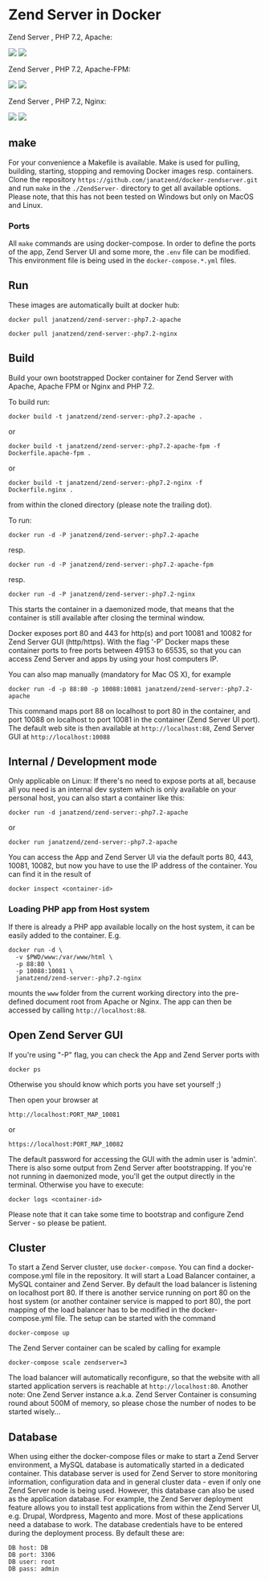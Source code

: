 Zend Server  in Docker
============================================
Zend Server , PHP 7.2, Apache:

[![](https://images.microbadger.com/badges/version/janatzend/zend-server:-php7.2-apache.svg)](https://microbadger.com/images/janatzend/zend-server:-php7.2-apache "Zend Server , PHP 7.2, Apache") [![](https://images.microbadger.com/badges/image/janatzend/zend-server:-php7.2-apache.svg)](https://microbadger.com/images/janatzend/zend-server:-php7.2-apache "Zend Server , PHP 7.2, Apache")

Zend Server , PHP 7.2, Apache-FPM:

[![](https://images.microbadger.com/badges/version/janatzend/zend-server:-php7.2-apache-fpm.svg)](https://microbadger.com/images/janatzend/zend-server:-php7.2-apache-fpm "Zend Server , PHP 7.2, Apache-FPM") [![](https://images.microbadger.com/badges/image/janatzend/zend-server:-php7.2-apache-fpm.svg)](https://microbadger.com/images/janatzend/zend-server:-php7.2-apache-fpm "Zend Server , PHP 7.2, Apache-FPM")

Zend Server , PHP 7.2, Nginx:

[![](https://images.microbadger.com/badges/version/janatzend/zend-server:-php7.2-nginx.svg)](https://microbadger.com/images/janatzend/zend-server:-php7.2-nginx "Zend Server , PHP 7.2, Nginx") [![](https://images.microbadger.com/badges/image/janatzend/zend-server:-php7.2-nginx.svg)](https://microbadger.com/images/janatzend/zend-server:-php7.2-nginx "Zend Server , PHP 7.2, Nginx")

make
----
For your convenience a Makefile is available. Make is used for pulling, building, starting, stopping and removing Docker images resp. containers. Clone the repository ```https://github.com/janatzend/docker-zendserver.git``` and run ```make``` in the ```./ZendServer-``` directory to get all available options. Please note, that this has not been tested on Windows but only on MacOS and Linux.

### Ports
All ```make``` commands are using docker-compose. In order to define the ports of the app, Zend Server UI and some more, the ```.env``` file can be modified. This environment file is being used in the ```docker-compose.*.yml``` files.

Run
---
These images are automatically built at docker hub:
```
docker pull janatzend/zend-server:-php7.2-apache
```
```
docker pull janatzend/zend-server:-php7.2-nginx
```

Build
-----
Build your own bootstrapped Docker container for Zend Server with Apache, Apache FPM or Nginx and PHP 7.2.

To build run:
```
docker build -t janatzend/zend-server:-php7.2-apache .
```
or
```
docker build -t janatzend/zend-server:-php7.2-apache-fpm -f Dockerfile.apache-fpm .
```
or
```
docker build -t janatzend/zend-server:-php7.2-nginx -f Dockerfile.nginx .
```
from within the cloned directory (please note the trailing dot).

To run:
```
docker run -d -P janatzend/zend-server:-php7.2-apache
```
resp.
```
docker run -d -P janatzend/zend-server:-php7.2-apache-fpm
```
resp.
```
docker run -d -P janatzend/zend-server:-php7.2-nginx
```
This starts the container in a daemonized mode, that means that the container is still available after closing the terminal window.

Docker exposes port 80 and 443 for http(s) and port 10081 and 10082 for Zend Server GUI (http/https). With the flag '-P' Docker maps these container ports to free ports between 49153 to 65535, so that you can access Zend Server and apps by using your host computers IP.

You can also map manually (mandatory for Mac OS X), for example
```
docker run -d -p 88:80 -p 10088:10081 janatzend/zend-server:-php7.2-apache
```
This command maps port 88 on localhost to port 80 in the container, and port 10088 on localhost to port 10081 in the container (Zend Server UI port). The default web site is then available at ```http://localhost:88```, Zend Server GUI at ```http://localhost:10088```

Internal / Development mode
---------------------------
Only applicable on Linux: If there's no need to expose ports at all, because all you need is an internal dev system which is only available on your personal host, you can also start a container like this:
```
docker run -d janatzend/zend-server:-php7.2-apache
```
or
```
docker run janatzend/zend-server:-php7.2-apache
```
You can access the App and Zend Server UI via the default ports 80, 443, 10081, 10082, but now you have to use the IP address of the container. You can find it in the result of
```
docker inspect <container-id>
```

### Loading PHP app from Host system
If there is already a PHP app available locally on the host system, it can be easily added to the container. E.g.
```
docker run -d \
  -v $PWD/www:/var/www/html \
  -p 88:80 \
  -p 10088:10081 \
  janatzend/zend-server:-php7.2-nginx
```
mounts the ```www``` folder from the current working directory into the pre-defined document root from Apache or Nginx. The app can then be accessed by calling ```http://localhost:88```.

Open Zend Server GUI
-----
If you're using "-P" flag, you can check the App and Zend Server ports with
```
docker ps
```
Otherwise you should know which ports you have set yourself ;)

Then open your browser at
```
http://localhost:PORT_MAP_10081
```
or
```
https://localhost:PORT_MAP_10082
```
The default password for accessing the GUI with the admin user is 'admin'.
There is also some output from Zend Server after bootstrapping. If you're not running in daemonized mode, you'll get the output directly in the terminal. Otherwise you have to execute:
```
docker logs <container-id>
```
Please note that it can take some time to bootstrap and configure Zend Server - so please be patient.

Cluster
-------
To start a Zend Server cluster, use `docker-compose`. You can find a docker-compose.yml file in the repository. It will start a Load Balancer container, a MySQL container and Zend Server.
By default the load balancer is listening on localhost port 80. If there is another service running on port 80 on the host system (or another container service is mapped to port 80), the port mapping of the load balancer has to be modified in the docker-compose.yml file.
The setup can be started with the command
```
docker-compose up
```
The Zend Server container can be scaled by calling for example
```
docker-compose scale zendserver=3
```
The load balancer will automatically reconfigure, so that the website with all started application servers is reachable at `http://localhost:80`.
Another note: One Zend Server instance a.k.a. Zend Server Container is consuming round about 500M of memory, so please chose the number of nodes to be started wisely...

Database
--------
When using either the docker-compose files or make to start a Zend Server environment, a MySQL database is automatically started in a dedicated container. This database server is used for Zend Server to store monitoring information, configuration data and in general cluster data - even if only one Zend Server node is being used.
However, this database can also be used as the application database. For example, the Zend Server deployment feature allows you to install test applications from within the Zend Server UI, e.g. Drupal, Wordpress, Magento and more. Most of these applications need a database to work. The database credentials have to be entered during the deployment process. By default these are:
```
DB host: DB
DB port: 3306
DB user: root
DB pass: admin
```   
